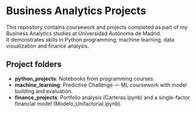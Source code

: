 # Business Analytics Projects

This repository contains coursework and projects completed as part of my Business Analytics studies at Universidad Autónoma de Madrid.  
It demonstrates skills in Python programming, machine learning, data visualization and finance analysis.

## Project folders
- **python_projects**: Notebooks from programming courses.
- **machine_learning**: Predictive Challenge — ML coursework with model building and evaluation.
- **finance_projects**: Portfolio analysis (Carteras.ipynb) and a single-factor financial model (Modelo_Unifactorial.ipynb).
